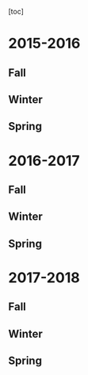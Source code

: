[toc]

# 2015-2016

## Fall

## Winter

## Spring

# 2016-2017

## Fall

## Winter

## Spring


# 2017-2018

## Fall

## Winter

## Spring
